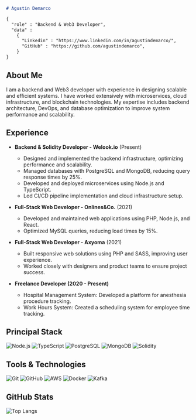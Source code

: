 ```md
# Agustin Demarco

{
  "role" : "Backend & Web3 Developer",
  "data" : 
    { 
      "Linkedin" : "https://www.linkedin.com/in/agustindemarco/", 
      "GitHub" : "https://github.com/agustindemarco", 
    }
}
```

## About Me
I am a backend and Web3 developer with experience in designing scalable and efficient systems. I have worked extensively with microservices, cloud infrastructure, and blockchain technologies. My expertise includes backend architecture, DevOps, and database optimization to improve system performance and scalability.

## Experience
- **Backend & Solidity Developer - Welook.io** (Present)
  - Designed and implemented the backend infrastructure, optimizing performance and scalability.
  - Managed databases with PostgreSQL and MongoDB, reducing query response times by 25%.
  - Developed and deployed microservices using Node.js and TypeScript.
  - Led CI/CD pipeline implementation and cloud infrastructure setup.

- **Full-Stack Web Developer - Onlines&Co.** (2021)
  - Developed and maintained web applications using PHP, Node.js, and React.
  - Optimized MySQL queries, reducing load times by 15%.

- **Full-Stack Web Developer - Axyoma** (2021)
  - Built responsive web solutions using PHP and SASS, improving user experience.
  - Worked closely with designers and product teams to ensure project success.

- **Freelance Developer (2020 - Present)**
  - Hospital Management System: Developed a platform for anesthesia procedure tracking.
  - Work Hours System: Created a scheduling system for employee time tracking.

## Principal Stack
![Node.js](https://img.shields.io/badge/Node.js-339933?style=for-the-badge&logo=nodedotjs&logoColor=white)
![TypeScript](https://img.shields.io/badge/TypeScript-3178C6?style=for-the-badge&logo=typescript&logoColor=white)
![PostgreSQL](https://img.shields.io/badge/PostgreSQL-336791?style=for-the-badge&logo=postgresql&logoColor=white)
![MongoDB](https://img.shields.io/badge/MongoDB-4EA94B?style=for-the-badge&logo=mongodb&logoColor=white)
![Solidity](https://img.shields.io/badge/Solidity-363636?style=for-the-badge&logo=solidity&logoColor=white)

## Tools & Technologies
![Git](https://img.shields.io/badge/Git-F05032?style=for-the-badge&logo=git&logoColor=white)
![GitHub](https://img.shields.io/badge/GitHub-100000?style=for-the-badge&logo=github&logoColor=white)
![AWS](https://img.shields.io/badge/AWS-232F3E?style=for-the-badge&logo=amazonaws&logoColor=white)
![Docker](https://img.shields.io/badge/Docker-2496ED?style=for-the-badge&logo=docker&logoColor=white)
![Kafka](https://img.shields.io/badge/Kafka-231F20?style=for-the-badge&logo=apachekafka&logoColor=white)

## GitHub Stats
![Top Langs](https://github-readme-stats.vercel.app/api/top-langs/?username=agustindemarco&theme=radical&card_width=450em)
```


